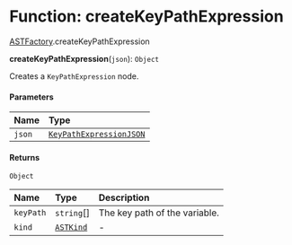 # Function: createKeyPathExpression

[ASTFactory](/auto-docs/variable-core/modules/ASTFactory.md).createKeyPathExpression

**createKeyPathExpression**(`json`): `Object`

Creates a `KeyPathExpression` node.

#### Parameters

| Name | Type |
| :------ | :------ |
| `json` | [`KeyPathExpressionJSON`](/auto-docs/variable-core/interfaces/KeyPathExpressionJSON.md) |

#### Returns

`Object`

| Name | Type | Description |
| :------ | :------ | :------ |
| `keyPath` | `string`\[] | The key path of the variable. |
| `kind` | [`ASTKind`](/auto-docs/variable-core/enums/ASTKind.md) | - |
